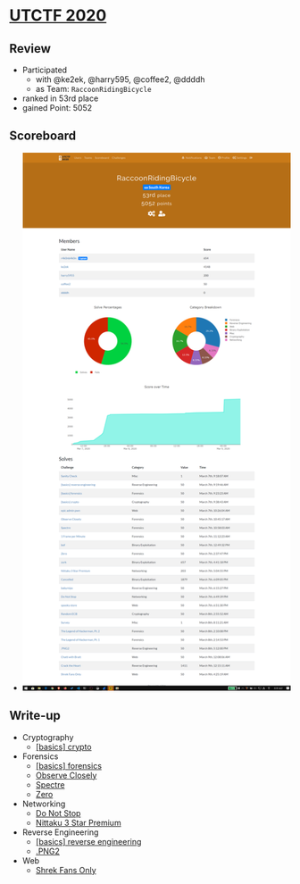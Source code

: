 # [UTCTF 2020](https://utctf.live/)

## Review

* Participated
  * with @ke2ek, @harry595, @coffee2, @ddddh
  * as Team: `RaccoonRidingBicycle`
* ranked in 53rd place
* gained Point: 5052

## Scoreboard

* ![scoreboard](./scoreboard.png?raw=true)

## Write-up

* Cryptography
  * [[basics] crypto](./Cryptography/[basics]_crypto)
* Forensics
  * [[basics] forensics](./Forensics/[basics]_forensics)
  * [Observe Closely](./Forensics/Observe_Closely)
  * [Spectre](./Forensics/Spectre)
  * [Zero](./Forensics/Zero)
* Networking
  * [Do Not Stop](./Networking/Do_Not_Stop)
  * [Nittaku 3 Star Premium](./Networking/Nittaku_3_Star_Premium)
* Reverse Engineering
  * [[basics] reverse engineering](./Reverse_Engineering/[basics]_reverse_engineering)
  * [.PNG2](./Reverse_Engineering/.PNG2)
* Web
  * [Shrek Fans Only](./Web/Shrek_Fans_Only)
